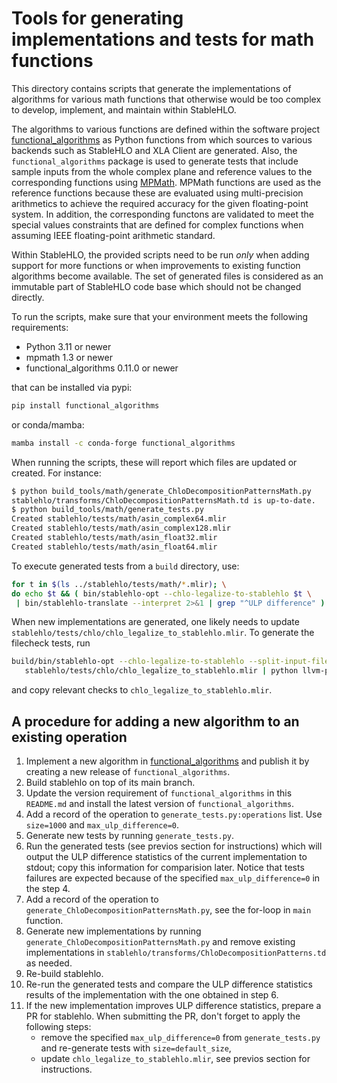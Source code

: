 # Tools for generating implementations and tests for math functions

This directory contains scripts that generate the implementations of
algorithms for various math functions that otherwise would be too
complex to develop, implement, and maintain within StableHLO.

The algorithms to various functions are defined within the software
project
[functional_algorithms](https://github.com/pearu/functional_algorithms)
as Python functions from which sources to various backends such as
StableHLO and XLA Client are generated. Also, the
`functional_algorithms` package is used to generate tests that include
sample inputs from the whole complex plane and reference values to the
corresponding functions using
[MPMath](https://github.com/mpmath/mpmath/). MPMath functions are used
as the reference functions because these are evaluated using
multi-precision arithmetics to achieve the required accuracy for the
given floating-point system. In addition, the corresponding functons
are validated to meet the special values constraints that are defined
for complex functions when assuming IEEE floating-point arithmetic
standard.

Within StableHLO, the provided scripts need to be run *only* when
adding support for more functions or when improvements to existing
function algorithms become available. The set of generated files is
considered as an immutable part of StableHLO code base which should
not be changed directly.

To run the scripts, make sure that your environment meets the
following requirements:

- Python 3.11 or newer
- mpmath 1.3 or newer
- functional_algorithms 0.11.0 or newer

that can be installed via pypi:

```sh
pip install functional_algorithms
```

or conda/mamba:

```sh
mamba install -c conda-forge functional_algorithms
```

When running the scripts, these will report which files are updated or
created. For instance:

```sh
$ python build_tools/math/generate_ChloDecompositionPatternsMath.py
stablehlo/transforms/ChloDecompositionPatternsMath.td is up-to-date.
$ python build_tools/math/generate_tests.py
Created stablehlo/tests/math/asin_complex64.mlir
Created stablehlo/tests/math/asin_complex128.mlir
Created stablehlo/tests/math/asin_float32.mlir
Created stablehlo/tests/math/asin_float64.mlir
```

To execute generated tests from a `build` directory, use:

```sh
for t in $(ls ../stablehlo/tests/math/*.mlir); \
do echo $t && ( bin/stablehlo-opt --chlo-legalize-to-stablehlo $t \
 | bin/stablehlo-translate --interpret 2>&1 | grep "^ULP difference" ) ; done
```

When new implementations are generated, one likely needs to update
`stablehlo/tests/chlo/chlo_legalize_to_stablehlo.mlir`. To generate
the filecheck tests, run

```sh
build/bin/stablehlo-opt --chlo-legalize-to-stablehlo --split-input-file --verify-diagnostics \
   stablehlo/tests/chlo/chlo_legalize_to_stablehlo.mlir | python llvm-project/mlir/utils/generate-test-checks.py | less
```

and copy relevant checks to `chlo_legalize_to_stablehlo.mlir`.

## A procedure for adding a new algorithm to an existing operation

1. Implement a new algorithm in
   [functional_algorithms](https://github.com/pearu/functional_algorithms)
   and publish it by creating a new release of
   `functional_algorithms`.
2. Build stablehlo on top of its main branch.
3. Update the version requirement of `functional_algorithms` in this
   `README.md` and install the latest version of
   `functional_algorithms`.
4. Add a record of the operation to `generate_tests.py:operations`
   list. Use `size=1000` and `max_ulp_difference=0`.
5. Generate new tests by running `generate_tests.py`.
6. Run the generated tests (see previos section for instructions)
   which will output the ULP difference statistics of the current
   implementation to stdout; copy this information for
   comparision later.  Notice that tests failures are expected because of
   the specified `max_ulp_difference=0` in the step 4.
7. Add a record of the operation to
   `generate_ChloDecompositionPatternsMath.py`, see the for-loop in
   `main` function.
8. Generate new implementations by running
   `generate_ChloDecompositionPatternsMath.py` and remove existing
   implementations in
   `stablehlo/transforms/ChloDecompositionPatterns.td` as needed.
9. Re-build stablehlo.
10. Re-run the generated tests and compare the ULP difference statistics
    results of the implementation with the one obtained in step 6.
11. If the new implementation improves ULP difference statistics,
    prepare a PR for stablehlo. When submitting the PR, don't forget
    to apply the following steps:
    - remove the specified `max_ulp_difference=0` from
      `generate_tests.py` and re-generate tests with
      `size=default_size`,
    - update `chlo_legalize_to_stablehlo.mlir`, see previos section
      for instructions.
